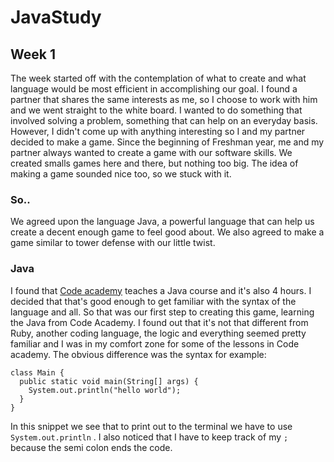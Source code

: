# JavaStudy
## Week 1 

The week started off with the contemplation of what to create and what language would be most efficient in accomplishing our goal. I found a partner that shares the same interests as me, so I choose to work with him and we went straight to the white board. I wanted to do something that involved solving a problem, something that can help on an everyday basis. However, I didn't come up with anything interesting so I and my partner decided
to make a game. Since the beginning of Freshman year, me and my partner always wanted to create a game with our software skills. We created smalls games here and there, but nothing too big. The idea of making a game sounded nice too, so we stuck with it. 

### So..
We agreed upon the language Java, a powerful language that can help us create a decent enough game to feel good about. We also agreed to make a game similar to tower defense with our little twist.

### Java
I found that [Code academy](https://www.codecademy.com/learn) teaches a Java course and it's also 4 hours. I decided that that's good enough to get familiar with the syntax of the language and all. So that was our first step to creating this game, learning the Java from Code Academy. 
I found out that it's not that different from Ruby, another coding language, the logic and everything seemed pretty familiar and I was in my comfort zone for some of the lessons in Code academy. 
The obvious difference was the syntax for example:
```
class Main {
  public static void main(String[] args) {
    System.out.println("hello world");
  }
}
```
In this snippet we see that to print out to the terminal we have to use ```System.out.println``` . I also noticed that I have to keep track of my ```;``` because the semi colon ends the code. 